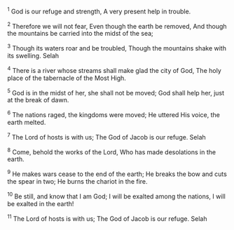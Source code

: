 <sup>1</sup> 
God is our refuge and strength, A very present help in trouble. 

<sup>2</sup> 
Therefore we will not fear, Even though the earth be removed, And though the mountains be carried into the midst of the sea; 

<sup>3</sup> 
Though its waters roar and be troubled, Though the mountains shake with its swelling. Selah 

<sup>4</sup> 
There is a river whose streams shall make glad the city of God, The holy place of the tabernacle of the Most High. 

<sup>5</sup> 
God is in the midst of her, she shall not be moved; God shall help her, just at the break of dawn. 

<sup>6</sup> 
The nations raged, the kingdoms were moved; He uttered His voice, the earth melted. 

<sup>7</sup> 
The Lord of hosts is with us; The God of Jacob is our refuge. Selah 

<sup>8</sup> 
Come, behold the works of the Lord, Who has made desolations in the earth. 

<sup>9</sup> 
He makes wars cease to the end of the earth; He breaks the bow and cuts the spear in two; He burns the chariot in the fire. 

<sup>10</sup> 
Be still, and know that I am God; I will be exalted among the nations, I will be exalted in the earth! 

<sup>11</sup> 
The Lord of hosts is with us; The God of Jacob is our refuge. Selah